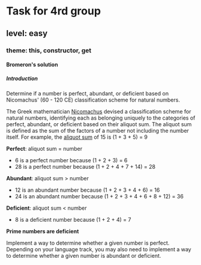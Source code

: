 # Task for 4rd group

## level: easy

### theme: this, constructor, get

#### Bromeron's solution

##### Introduction

Determine if a number is perfect, abundant, or deficient based on Nicomachus' (60 - 120 CE) classification scheme for natural numbers.

The Greek mathematician [Nicomachus](https://en.wikipedia.org/wiki/Nicomachus) devised a classification scheme for natural numbers, identifying each as belonging uniquely to the categories of perfect, abundant, or deficient based on their aliquot sum. The aliquot sum is defined as the sum of the factors of a number not including the number itself. For example, the [aliquot sum](https://en.wikipedia.org/wiki/Aliquot_sum) of 15 is (1 + 3 + 5) = 9

**Perfect**: aliquot sum = number
* 6 is a perfect number because (1 + 2 + 3) = 6
* 28 is a perfect number because (1 + 2 + 4 + 7 + 14) = 28

**Abundant**: aliquot sum > number
* 12 is an abundant number because (1 + 2 + 3 + 4 + 6) = 16
* 24 is an abundant number because (1 + 2 + 3 + 4 + 6 + 8 + 12) = 36

**Deficient**: aliquot sum < number
* 8 is a deficient number because (1 + 2 + 4) = 7

**Prime numbers are deficient**

Implement a way to determine whether a given number is perfect. Depending on your language track, you may also need to implement a way to determine whether a given number is abundant or deficient.
